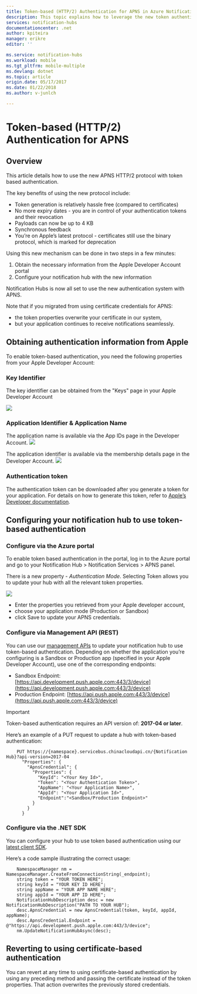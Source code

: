 ```yaml
---
title: Token-based (HTTP/2) Authentication for APNS in Azure Notification Hubs | Microsoft Docs
description: This topic explains how to leverage the new token authentication for APNS
services: notification-hubs
documentationcenter: .net
author: kpiteira
manager: erikre
editor: ''

ms.service: notification-hubs
ms.workload: mobile
ms.tgt_pltfrm: mobile-multiple
ms.devlang: dotnet
ms.topic: article
origin.date: 05/17/2017
ms.date: 01/22/2018
ms.author: v-junlch

---
```

# Token-based (HTTP/2) Authentication for APNS
## Overview
This article details how to use the new APNS HTTP/2 protocol with token based authentication.

The key benefits of using the new protocol include:
-	Token generation is relatively hassle free (compared to certificates)
-	No more expiry dates - you are in control of your authentication tokens and their revocation
-	Payloads can now be up to 4 KB
- Synchronous feedback
-	You’re on Apple’s latest protocol - certificates still use the binary protocol, which is marked for deprecation

Using this new mechanism can be done in two steps in a few minutes:
1.	Obtain the necessary information from the Apple Developer Account portal
2.	Configure your notification hub with the new information

Notification Hubs is now all set to use the new authentication system with APNS. 

Note that if you migrated from using certificate credentials for APNS:
- the token properties overwrite your certificate in our system,
- but your application continues to receive notifications seamlessly.

## Obtaining authentication information from Apple
To enable token-based authentication, you need the following properties from your Apple Developer Account:
### Key Identifier
The key identifier can be obtained from the "Keys" page in your Apple Developer Account

![](./media/notification-hubs-push-notification-http2-token-authentification/obtaining-auth-information-from-apple.png)

### Application Identifier & Application Name
The application name is available via the App IDs page in the Developer Account. 
![](./media/notification-hubs-push-notification-http2-token-authentification/app-name.png)

The application identifier is available via the membership details page in the Developer Account.
![](./media/notification-hubs-push-notification-http2-token-authentification/app-id.png)


### Authentication token
The authentication token can be downloaded after you generate a token for your application. For details on how to generate this token, refer to [Apple’s Developer documentation](http://help.apple.com/xcode/mac/current/#/dev11b059073?sub=dev1eb5dfe65).

## Configuring your notification hub to use token-based authentication
### Configure via the Azure portal
To enable token based authentication in the portal, log in to the Azure portal and go to your Notification Hub > Notification Services > APNS panel. 

There is a new property - *Authentication Mode*. Selecting Token allows you to update your hub with all the relevant token properties.

![](./media/notification-hubs-push-notification-http2-token-authentification/azure-portal-apns-settings.png)

- Enter the properties you retrieved from your Apple developer account, 
- choose your application mode (Production or Sandbox) 
- click Save to update your APNS credentials. 

### Configure via Management API (REST)

You can use our [management APIs](https://msdn.microsoft.com/library/azure/dn495827.aspx) to update your notification hub to use token-based authentication.
Depending on whether the application you’re configuring is a Sandbox or Production app (specified in your Apple Developer Account), use one of the corresponding endpoints:

- Sandbox Endpoint: [https://api.development.push.apple.com:443/3/device](https://api.development.push.apple.com:443/3/device)
- Production Endpoint: [https://api.push.apple.com:443/3/device](https://api.push.apple.com:443/3/device)

> [!IMPORTANT]
> Token-based authentication requires an API version of: **2017-04 or later**.
> 
> 

Here’s an example of a PUT request to update a hub with token-based authentication:


        PUT https://{namespace}.servicebus.chinacloudapi.cn/{Notification Hub}?api-version=2017-04
          "Properties": {
            "ApnsCredential": {
              "Properties": {
                "KeyId": "<Your Key Id>",
                "Token": "<Your Authentication Token>",
                "AppName": "<Your Application Name>",
                "AppId": "<Your Application Id>",
                "Endpoint":"<Sandbox/Production Endpoint>"
              }
            }
          }
        

### Configure via the .NET SDK
You can configure your hub to use token based authentication using our [latest client SDK](https://www.nuget.org/packages/Microsoft.Azure.NotificationHubs/1.0.8). 

Here’s a code sample illustrating the correct usage:


        NamespaceManager nm = NamespaceManager.CreateFromConnectionString(_endpoint);
        string token = "YOUR TOKEN HERE";
        string keyId = "YOUR KEY ID HERE";
        string appName = "YOUR APP NAME HERE";
        string appId = "YOUR APP ID HERE";
        NotificationHubDescription desc = new NotificationHubDescription("PATH TO YOUR HUB");
        desc.ApnsCredential = new ApnsCredential(token, keyId, appId, appName);
        desc.ApnsCredential.Endpoint = @"https://api.development.push.apple.com:443/3/device";
        nm.UpdateNotificationHubAsync(desc);

## Reverting to using certificate-based authentication
You can revert at any time to using certificate-based authentication by using any preceding method and passing the certificate instead of the token properties. That action overwrites the previously stored credentials.

<!-- Update_Description: wording update -->